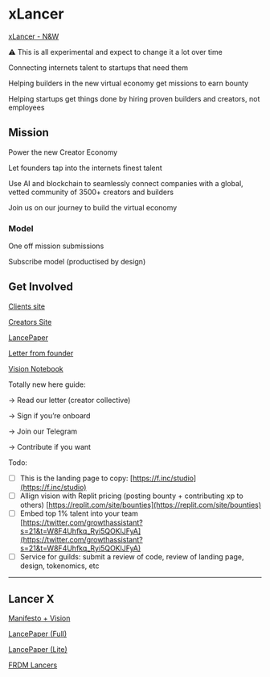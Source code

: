 # xLancer

[xLancer - N&W](xLancer%2052a1a43329154bcf9c2e1e3535813c4a/xLancer%20-%20N&W%20100d4957d74949d18f5de321a7175f7f.md)

<aside>
⚠️ This is all experimental and expect to change it a lot over time

</aside>

Connecting internets talent to startups that need them

Helping builders in the new virtual economy get missions to earn bounty 

Helping startups get things done by hiring proven builders and creators, not employees

## Mission

Power the new Creator Economy

Let founders tap into the internets finest talent

Use AI and blockchain to seamlessly connect companies with a global, vetted community of 3500+ creators and builders 

Join us on our journey to build the virtual economy

### Model

One off mission submissions

Subscribe model (productised by design)

## Get Involved

[Clients site](xLancer%2052a1a43329154bcf9c2e1e3535813c4a/Clients%20site%200910d60fba344a3d8f25cfc449b40b72.md)

[Creators Site](xLancer%2052a1a43329154bcf9c2e1e3535813c4a/Creators%20Site%2024b8424fc60a44e687877d20978cafc1.md)

[LancePaper](xLancer%2052a1a43329154bcf9c2e1e3535813c4a/LancePaper%203285fa1dd329461ba614c5984d507ce0.md)

[Letter from founder](xLancer%2052a1a43329154bcf9c2e1e3535813c4a/Letter%20from%20founder%204e49374be15e49409d2d8e09fa630ad6.md)

[Vision Notebook](xLancer%2052a1a43329154bcf9c2e1e3535813c4a/Vision%20Notebook%205c2e3cc4f6824fe184bd85906fa2d0b7.md)

Totally new here guide:

→ Read our letter (creator collective)

→ Sign if you’re onboard

→ Join our Telegram

→ Contribute if you want

Todo:

- [ ]  This is the landing page to copy: [https://f.inc/studio](https://f.inc/studio)
- [ ]  Allign vision with Replit pricing (posting bounty + contributing xp to others) [https://replit.com/site/bounties](https://replit.com/site/bounties)
- [ ]  Embed top 1% talent into your team [https://twitter.com/growthassistant?s=21&t=W8F4Uhfkq_Ryi5QOKlJFyA](https://twitter.com/growthassistant?s=21&t=W8F4Uhfkq_Ryi5QOKlJFyA)
- [ ]  Service for guilds: submit a review of code, review of landing page, design, tokenomics, etc

---

## Lancer X

[Manifesto + Vision](xLancer%2052a1a43329154bcf9c2e1e3535813c4a/Manifesto%20+%20Vision%20c93801d2a265496ab20abcc2fe8e7431.md)

[LancePaper (Full)](xLancer%2052a1a43329154bcf9c2e1e3535813c4a/LancePaper%20(Full)%204954d1aa6562406e99a45677a1447657.md)

[LancePaper (Lite)](xLancer%2052a1a43329154bcf9c2e1e3535813c4a/LancePaper%20(Lite)%20f7c24e9c674e4739bd11f4e47233f336.md)

[FRDM Lancers](xLancer%2052a1a43329154bcf9c2e1e3535813c4a/FRDM%20Lancers%206165497cb2b0454ea1dab5b3acbf4e03.md)
